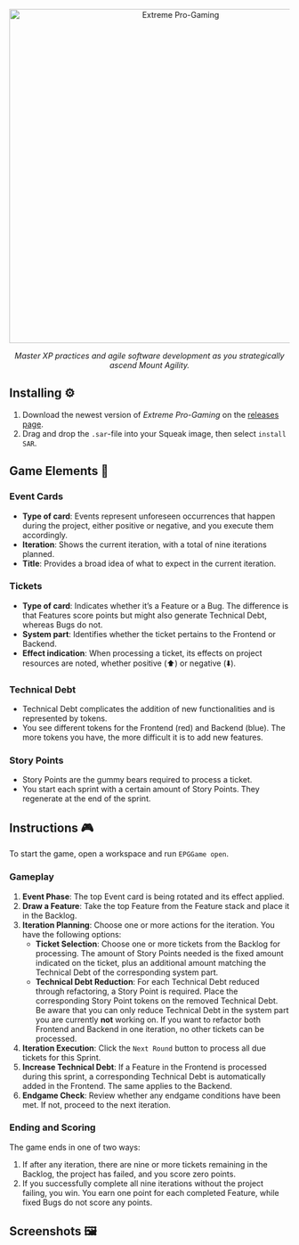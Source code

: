 <p align="center">
  <img width="600" src="../../assets/120120832/8b80120c-65d4-48c0-9094-8b8405b708e6" alt="Extreme Pro-Gaming">
  <p align="center"><i>Master XP practices and agile software development as you strategically ascend Mount Agility.</i></p>
</p>

## Installing ⚙️

1. Download the newest version of _Extreme Pro-Gaming_ on the [releases page](https://github.com/hpi-swa-teaching/ExtremeProGaming/releases).
2. Drag and drop the `.sar`-file into your Squeak image, then select `install SAR`.

## Game Elements 🎲

### Event Cards

- **Type of card**: Events represent unforeseen occurrences that happen during the project, either positive or negative, and you execute them accordingly.
- **Iteration**: Shows the current iteration, with a total of nine iterations planned.
- **Title**: Provides a broad idea of what to expect in the current iteration.

### Tickets

- **Type of card**: Indicates whether it’s a Feature or a Bug. The difference is that Features score points but might also generate Technical Debt, whereas Bugs do not.
- **System part**: Identifies whether the ticket pertains to the Frontend or Backend.
- **Effect indication**: When processing a ticket, its effects on project resources are noted, whether positive (⬆️) or negative (⬇️).

### Technical Debt

- Technical Debt complicates the addition of new functionalities and is represented by tokens.
- You see different tokens for the Frontend (red) and Backend (blue). The more tokens you have, the more difficult it is to add new features.

### Story Points

- Story Points are the gummy bears required to process a ticket.
- You start each sprint with a certain amount of Story Points. They regenerate at the end of the sprint.

## Instructions 🎮

To start the game, open a workspace and run `EPGGame open`.

### Gameplay

1. **Event Phase**: The top Event card is being rotated and its effect applied.
2. **Draw a Feature**: Take the top Feature from the Feature stack and place it in the Backlog.
3. **Iteration Planning**: Choose one or more actions for the iteration. You have the following options:
   - **Ticket Selection**: Choose one or more tickets from the Backlog for processing. The amount of Story Points needed is the fixed amount indicated on the ticket, plus an additional amount matching the Technical Debt of the corresponding system part.
   - **Technical Debt Reduction**: For each Technical Debt reduced through refactoring, a Story Point is required. Place the corresponding Story Point tokens on the removed Technical Debt. Be aware that you can only reduce Technical Debt in the system part you are currently **not** working on. If you want to refactor both Frontend and Backend in one iteration, no other tickets can be processed.
4. **Iteration Execution**: Click the `Next Round` button to process all due tickets for this Sprint.
5. **Increase Technical Debt**: If a Feature in the Frontend is processed during this sprint, a corresponding Technical Debt is automatically added in the Frontend. The same applies to the Backend.
6. **Endgame Check**: Review whether any endgame conditions have been met. If not, proceed to the next iteration.

### Ending and Scoring

The game ends in one of two ways:

1. If after any iteration, there are nine or more tickets remaining in the Backlog, the project has failed, and you score zero points.
2. If you successfully complete all nine iterations without the project failing, you win. You earn one point for each completed Feature, while fixed Bugs do not score any points.

## Screenshots 🖼️
